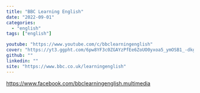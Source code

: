 ```yaml
---
title: "BBC Learning English"
date: "2022-09-01"
categories:
  - "english"
tags: ["english"]

youtube: "https://www.youtube.com/c/bbclearningenglish"
cover: "https://yt3.ggpht.com/6pw8YF3c0ZGAYzPfEe6ZoUO0yxoa5_ymOSB1_-dkgvS1WWWM3PmRwHV_JK6dLdpJzypGnh3qeQ=s88-c-k-c0x00ffffff-no-rj"
github: ""
linkedin: ""
site: "https://www.bbc.co.uk/learningenglish"
---
```




https://www.facebook.com/bbclearningenglish.multimedia
